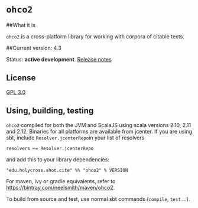 # `ohco2`



##What it is

`ohco2` is a cross-platform library for working with corpora of citable texts.

##Current version: 4.3

Status:  **active development**. [Release notes](releases.md)

## License

[GPL 3.0](https://opensource.org/licenses/gpl-3.0.html)

## Using, building, testing

`ohco2` compiled for both the JVM and ScalaJS using scala versions 2.10, 2.11 and 2.12.  Binaries for all platforms are available from jcenter.  If you are using sbt, include `Resolver.jcenterRepo`in your list of resolvers

    resolvers += Resolver.jcenterRepo

and  add this to your library dependencies:

    "edu.holycross.shot.cite" %% "ohco2" % VERSION

For maven, ivy or gradle equivalents, refer to <https://bintray.com/neelsmith/maven/ohco2>.



To build from source and test, use normal sbt commands (`compile`, `test` ...).
